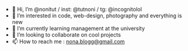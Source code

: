 - 👋 Hi, I’m @nonitut / inst: @tutnoni / tg: @incognitolol
- 👀 I’m interested in code, web-design, photography and everything is new 
- 🌱 I’m currently learning management at the university
- 💞️ I’m looking to collaborate on cool projects
- 📫 How to reach me :  nona.blogg@gmail.com
